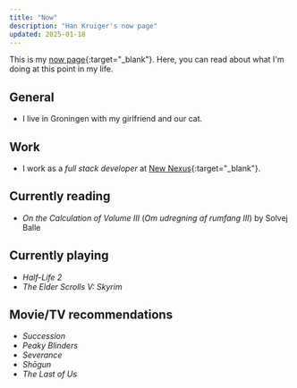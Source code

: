 ```yaml
---
title: "Now"
description: "Han Kruiger's now page"
updated: 2025-01-18
---
```


This is my [now page](https://nownownow.com/about){:target="_blank"}.
Here, you can read about what I'm doing at this point in my life.

## General

- I live in Groningen with my girlfriend and our cat. 

## Work

- I work as a *full stack developer* at [New Nexus](https://newnexus.nl/){:target="_blank"}.

## Currently reading

- *On the Calculation of Volume III* (*Om udregning af rumfang III*) by Solvej Balle

## Currently playing

- *Half-Life 2*
- *The Elder Scrolls V: Skyrim*

## Movie/TV recommendations

- *Succession*
- *Peaky Blinders*
- *Severance*
- *Shōgun*
- *The Last of Us*
